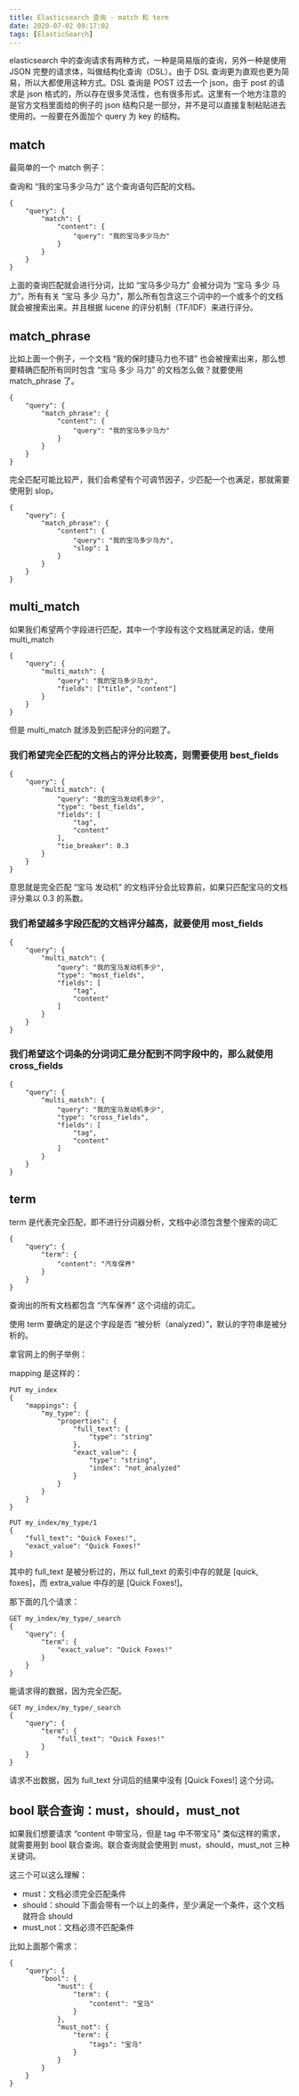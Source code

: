 ```yaml
---
title: Elasticsearch 查询 - match 和 term
date: 2020-07-02 09:17:02
tags: [ElasticSearch]
---
```


elasticsearch 中的查询请求有两种方式，一种是简易版的查询，另外一种是使用 JSON 完整的请求体，叫做结构化查询（DSL）。由于 DSL 查询更为直观也更为简易，所以大都使用这种方式。DSL 查询是 POST 过去一个 json，由于 post 的请求是 json 格式的，所以存在很多灵活性，也有很多形式。这里有一个地方注意的是官方文档里面给的例子的 json 结构只是一部分，并不是可以直接复制粘贴进去使用的。一般要在外面加个 query 为 key 的结构。


## match

最简单的一个 match 例子：

查询和 “我的宝马多少马力” 这个查询语句匹配的文档。

```
{
    "query": {
        "match": {
            "content": {
                "query": "我的宝马多少马力"
            }
        }
    }
}
```

上面的查询匹配就会进行分词，比如 “宝马多少马力” 会被分词为 “宝马 多少 马力”，所有有关 “宝马 多少 马力”，那么所有包含这三个词中的一个或多个的文档就会被搜索出来。并且根据 lucene 的评分机制（TF/IDF）来进行评分。


## match_phrase

比如上面一个例子，一个文档 “我的保时捷马力也不错” 也会被搜索出来，那么想要精确匹配所有同时包含 “宝马 多少 马力” 的文档怎么做？就要使用 match_phrase 了。

```
{
    "query": {
        "match_phrase": {
            "content": {
                "query": "我的宝马多少马力"
            }
        }
    }
}
```

完全匹配可能比较严，我们会希望有个可调节因子，少匹配一个也满足，那就需要使用到 slop。

```
{
    "query": {
        "match_phrase": {
            "content": {
                "query": "我的宝马多少马力",
                "slop": 1
            }
        }
    }
}
```

## multi_match

如果我们希望两个字段进行匹配，其中一个字段有这个文档就满足的话，使用 multi_match

```
{
    "query": {
        "multi_match": {
            "query": "我的宝马多少马力",
            "fields": ["title", "content"]
        }
    }
}
```

但是 multi_match 就涉及到匹配评分的问题了。


### 我们希望完全匹配的文档占的评分比较高，则需要使用 best_fields

```
{
    "query": {
        "multi_match": {
            "query": "我的宝马发动机多少",
            "type": "best_fields",
            "fields": [
                "tag",
                "content"
            ],
            "tie_breaker": 0.3
        }
    }
}
```

意思就是完全匹配 “宝马 发动机” 的文档评分会比较靠前，如果只匹配宝马的文档评分乘以 0.3 的系数。


### 我们希望越多字段匹配的文档评分越高，就要使用 most_fields

```
{
    "query": {
        "multi_match": {
            "query": "我的宝马发动机多少",
            "type": "most_fields",
            "fields": [
                "tag",
                "content"
            ]
        }
    }
}
```

### 我们希望这个词条的分词词汇是分配到不同字段中的，那么就使用 cross_fields

```
{
    "query": {
        "multi_match": {
            "query": "我的宝马发动机多少",
            "type": "cross_fields",
            "fields": [
                "tag",
                "content"
            ]
        }
    }
}
```


## term

term 是代表完全匹配，即不进行分词器分析，文档中必须包含整个搜索的词汇

```
{
    "query": {
        "term": {
            "content": "汽车保养"
        }
    }
}
```

查询出的所有文档都包含 “汽车保养” 这个词组的词汇。

使用 term 要确定的是这个字段是否 “被分析（analyzed）”，默认的字符串是被分析的。

拿官网上的例子举例：

mapping 是这样的：

```
PUT my_index
{
    "mappings": {
        "my_type": {
            "properties": {
                "full_text": {
                    "type": "string"
                },
                "exact_value": {
                    "type": "string",
                    "index": "not_analyzed"
                }
            }
        }
    }
}

PUT my_index/my_type/1
{
    "full_text": "Quick Foxes!",
    "exact_value": "Quick Foxes!"
}
```

其中的 full_text 是被分析过的，所以 full_text 的索引中存的就是 [quick, foxes]，而 extra_value 中存的是 [Quick Foxes!]。

那下面的几个请求：

```
GET my_index/my_type/_search
{
    "query": {
        "term": {
            "exact_value": "Quick Foxes!"
        }
    }
}
```

能请求得的数据，因为完全匹配。

```
GET my_index/my_type/_search
{
    "query": {
        "term": {
            "full_text": "Quick Foxes!"
        }
    }
}
```

请求不出数据，因为 full_text 分词后的结果中没有 [Quick Foxes!] 这个分词。


## bool 联合查询：must，should，must_not

如果我们想要请求 “content 中带宝马，但是 tag 中不带宝马” 类似这样的需求，就需要用到 bool 联合查询。联合查询就会使用到 must，should，must_not 三种关键词。

这三个可以这么理解：

* must：文档必须完全匹配条件
* should：should 下面会带有一个以上的条件，至少满足一个条件，这个文档就符合 should
* must_not：文档必须不匹配条件

比如上面那个需求：

```
{
    "query": {
        "bool": {
            "must": {
                "term": {
                    "content": "宝马"
                }
            },
            "must_not": {
                "term": {
                    "tags": "宝马"
                }
            }
        }
    }
}
```

